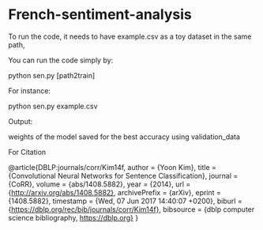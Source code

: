 # French-sentiment-analysis

To run the code, it needs to have example.csv as a toy dataset in the same path,

You can run the code simply by:

python sen.py [path2train]

For instance:

python sen.py example.csv

Output:

weights of the model saved for the best accuracy using validation_data

For Citation

@article{DBLP:journals/corr/Kim14f,
  author    = {Yoon Kim},
  title     = {Convolutional Neural Networks for Sentence Classification},
  journal   = {CoRR},
  volume    = {abs/1408.5882},
  year      = {2014},
  url       = {http://arxiv.org/abs/1408.5882},
  archivePrefix = {arXiv},
  eprint    = {1408.5882},
  timestamp = {Wed, 07 Jun 2017 14:40:07 +0200},
  biburl    = {https://dblp.org/rec/bib/journals/corr/Kim14f},
  bibsource = {dblp computer science bibliography, https://dblp.org}
}
